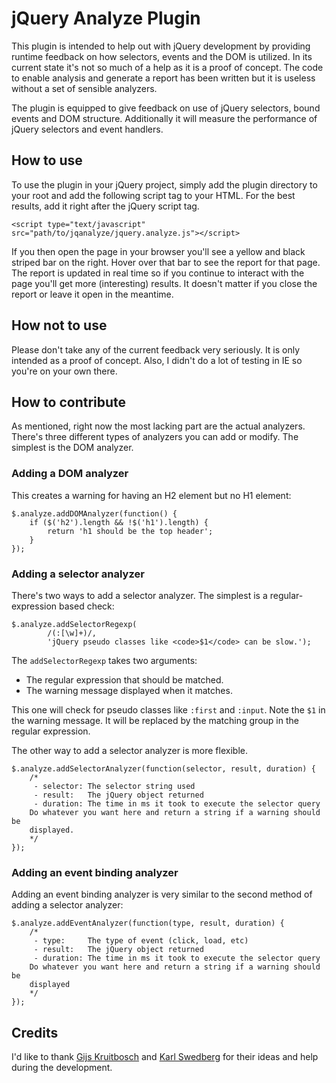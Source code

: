# jQuery Analyze Plugin

This plugin is intended to help out with jQuery development by providing
runtime feedback on how selectors, events and the DOM is utilized. In its
current state it's not so much of a help as it is a proof of concept. The code
to enable analysis and generate a report has been written but it is useless
without a set of sensible analyzers.

The plugin is equipped to give feedback on use of jQuery selectors, bound
events and DOM structure. Additionally it will measure the performance of
jQuery selectors and event handlers.

## How to use

To use the plugin in your jQuery project, simply add the plugin directory to
your root and add the following script tag to your HTML. For the best results,
add it right after the jQuery script tag.

    <script type="text/javascript"
    src="path/to/jqanalyze/jquery.analyze.js"></script>

If you then open the page in your browser you'll see a yellow and black striped
bar on the right. Hover over that bar to see the report for that page. The
report is updated in real time so if you continue to interact with the page
you'll get more (interesting) results. It doesn't matter if you close the
report or leave it open in the meantime.

## How not to use

Please don't take any of the current feedback very seriously. It is only
intended as a proof of concept. Also, I didn't do a lot of testing in IE so
you're on your own there.

## How to contribute

As mentioned, right now the most lacking part are the actual analyzers. There's
three different types of analyzers you can add or modify. The simplest is the
DOM analyzer.

### Adding a DOM analyzer

This creates a warning for having an H2 element but no H1
element:

    $.analyze.addDOMAnalyzer(function() {
        if ($('h2').length && !$('h1').length) {
            return 'h1 should be the top header';
        }
    });

### Adding a selector analyzer

There's two ways to add a selector analyzer. The simplest is
a regular-expression based check:

    $.analyze.addSelectorRegexp(
            /(:[\w]+)/,
            'jQuery pseudo classes like <code>$1</code> can be slow.');

The `addSelectorRegexp` takes two arguments:

 - The regular expression that should be matched.
 - The warning message displayed when it matches.
   
This one will check for pseudo classes like `:first` and `:input`. Note the `$1` in
the warning message. It will be replaced by the matching group in the regular
expression.

The other way to add a selector analyzer is more flexible.

    $.analyze.addSelectorAnalyzer(function(selector, result, duration) {
        /*
         - selector: The selector string used
         - result:   The jQuery object returned
         - duration: The time in ms it took to execute the selector query
        Do whatever you want here and return a string if a warning should be
        displayed.
        */
    });

### Adding an event binding analyzer

Adding an event binding analyzer is very similar to the second method of adding
a selector analyzer:

    $.analyze.addEventAnalyzer(function(type, result, duration) {
        /*
         - type:     The type of event (click, load, etc)
         - result:   The jQuery object returned
         - duration: The time in ms it took to execute the selector query
        Do whatever you want here and return a string if a warning should be
        displayed
        */
    });

## Credits

I'd like to thank [Gijs Kruitbosch](http://www.gijsk.com/) and [Karl
Swedberg](http://www.karlswedberg.com/) for their ideas and help during the
development.
